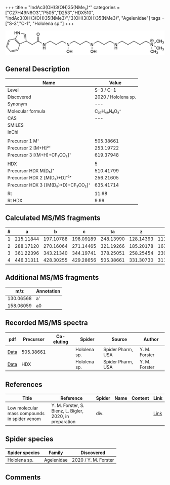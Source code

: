 +++
title = "IndAc3(OH)3(OH)35(NMe₃)⁺"
categories = ["C27H49N6O3","P505","D253","HDX510",
"IndAc3(OH)3(OH)35(NMe3)","3(OH)3(OH)35(NMe3)",
"Agelenidae"]
tags = ["S-3","C-1",
"Hololena sp."]
+++

![](/img/IndAc3(OH)3(OH)35(NMe3).png)

## General Description

| Name                       | Value              |
|----------------------------|--------------------|
| Level                      | S-3 / C-1          |
| Discovered                 | 2020 / Hololena sp. |
| Synonym                    | ---                |
| Molecular formula          | C₂₇H₄₉N₆O₃⁺                   |
| CAS                        | ---                |
| SMILES |   |
| InChI  |   |
|                            |                    |
| Precursor 1  M⁺         | 505.38661                   |
| Precursor 2 [M+H]²⁺       | 253.19722                    |
| Precursor 3 [(M+H)+CF₃CO₂]⁺              | 619.37948                   |
|                            |                    |
| HDX                        | 5                    |
| Precursor HDX    M(D₅)⁺   | 510.41799                   |
| Precursor HDX 2 [M(D₅)+D]⁺²⁺ | 256.21605                   |
| Precursor HDX 3 [(M(D₅)+D)+CF₃CO₂]⁺           | 635.41714                   |
|                            |                    |
| Rt                         | 11.68                  |
| Rt HDX                     | 9.99                   |

## Calculated MS/MS fragments

| # | a         | b         | c         | ta        | z         | y         | tz        |
|---|-----------|-----------|-----------|-----------|-----------|-----------|-----------|
| 1 | 215.11844 | 197.10788 | 198.09189 | 248.13990 | 128.14393 | 111.11738 | 146.17830 |
| 2 | 288.17120 | 270.16064 | 271.14465 | 321.19266 | 185.20178 | 167.16740 | 219.23106 |
| 3 | 361.22396 | 343.21340 | 344.19741 | 378.25051 | 258.25454 | 239.21234 | 292.28382 |
| 4 | 446.31311 | 428.30255 | 429.28656 | 505.38661 | 331.30730 | 311.25727 | 349.34167 |

## Additional MS/MS fragments

| m/z | Annotation |
|-----|------------|
| 130.06568 | a'         |
| 158.06059 | a0         |

## Recorded MS/MS spectra

| pdf                                             | Precursor | Co-eluting | Spider      | Source                       | Author        |
|-------------------------------------------------|-----------|------------|-------------|------------------------------|---------------|
| [Data](/pdf/Hololena-sp/505_IndAc3(OH)3(OH)35(NMe3)_Ho-sp.pdf) | 505.38661 |           | Hololena sp. | Spider Pharm, USA | Y. M. Forster |
| [Data](/pdf/Hololena-sp/505_IndAc3(OH)3(OH)35(NMe3)_Ho-sp_HDX.pdf) | HDX |           | Hololena sp. | Spider Pharm, USA | Y. M. Forster |


## References

| Title | Reference | Spider | Name | Content | Link |
|-------|-----------|--------|------|---------|------|
| Low molecular mass compounds in spider venom      | Y. M. Forster, S. Bienz, L. Bigler, 2020, in preparation          | div.       |   |   | [Link](unknown) |

## Spider species

| Spider species     | Family     | Discovered           |
|--------------------|------------|----------------------|
| Hololena sp.       | Agelenidae | 2020 / Y. M. Forster |


## Comments